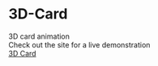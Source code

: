 # 3D-Card
3D card animation
<br>
Check out the site for a live demonstration
<br>
<a href="https://jgonza25.github.io/3D-Card/">3D Card</a>
